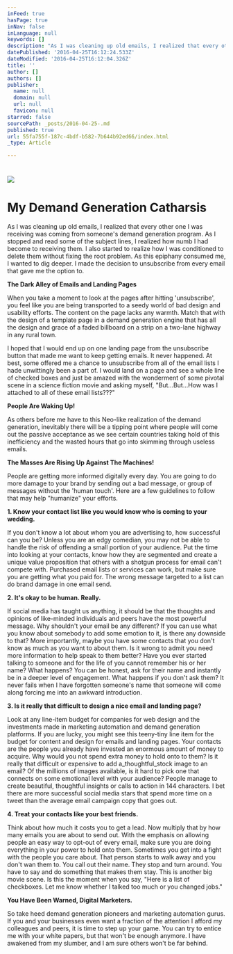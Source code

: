 ```yaml
---
inFeed: true
hasPage: true
inNav: false
inLanguage: null
keywords: []
description: "As I was cleaning up old emails, I realized that every other one I was receiving was coming from someone's demand generation program. As I stopped and read some of the subject lines, I realized how numb I had become to receiving them. I also started to realize how I was conditioned to delete them without fixing the root problem. As this epiphany consumed me, I wanted to dig deeper. I made the decision to unsubscribe from every email that gave me the option to."
datePublished: '2016-04-25T16:12:24.533Z'
dateModified: '2016-04-25T16:12:04.326Z'
title: ''
author: []
authors: []
publisher:
  name: null
  domain: null
  url: null
  favicon: null
starred: false
sourcePath: _posts/2016-04-25-.md
published: true
url: 55fa755f-187c-4bdf-b582-7b644b92ed66/index.html
_type: Article

---
```

# ![](https://the-grid-user-content.s3-us-west-2.amazonaws.com/010e30db-641f-4011-ba14-6317b8536a7d.jpg)

# My Demand Generation Catharsis

As I was cleaning up old emails, I realized that every other one I was receiving was coming from someone's demand generation program. As I stopped and read some of the subject lines, I realized how numb I had become to receiving them. I also started to realize how I was conditioned to delete them without fixing the root problem. As this epiphany consumed me, I wanted to dig deeper. I made the decision to unsubscribe from every email that gave me the option to.

**The Dark Alley of Emails and Landing Pages**

When you take a moment to look at the pages after hitting 'unsubscribe', you feel like you are being transported to a seedy world of bad design and usability efforts. The content on the page lacks any warmth. Match that with the design of a template page in a demand generation engine that has all the design and grace of a faded billboard on a strip on a two-lane highway in any rural town.

I hoped that I would end up on one landing page from the unsubscribe button that made me want to keep getting emails. It never happened. At best, some offered me a chance to unsubscribe from all of the email lists I hade unwittingly been a part of. I would land on a page and see a whole line of checked boxes and just be amazed with the wonderment of some pivotal scene in a science fiction movie and asking myself, "But...But...How was I attached to all of these email lists???"

**People Are Waking Up!**

As others before me have to this Neo-like realization of the demand generation, inevitably there will be a tipping point where people will come out the passive acceptance as we see certain countries taking hold of this inefficiency and the wasted hours that go into skimming through useless emails.

**The Masses Are Rising Up Against The Machines!**

People are getting more informed digitally every day. You are going to do more damage to your brand by sending out a bad message, or group of messages without the 'human touch'. Here are a few guidelines to follow that may help "humanize" your efforts.

**1\. Know your contact list like you would know who is coming to your wedding.**

If you don't know a lot about whom you are advertising to, how successful can you be? Unless you are an edgy comedian, you may not be able to handle the risk of offending a small portion of your audience. Put the time into looking at your contacts, know how they are segmented and create a unique value proposition that others with a shotgun process for email can't compete with. Purchased email lists or services can work, but make sure you are getting what you paid for. The wrong message targeted to a list can do brand damage in one email send.

**2\. It's okay to be human. Really.**

If social media has taught us anything, it should be that the thoughts and opinions of like-minded individuals and peers have the most powerful message. Why shouldn't your email be any different? If you can use what you know about somebody to add some emotion to it, is there any downside to that? More importantly, maybe you have some contacts that you don't know as much as you want to about them. Is it wrong to admit you need more information to help speak to them better? Have you ever started talking to someone and for the life of you cannot remember his or her name? What happens? You can be honest, ask for their name and instantly be in a deeper level of engagement. What happens if you don't ask them? It never fails when I have forgotten someone's name that someone will come along forcing me into an awkward introduction.

**3\. Is it really that difficult to design a nice email and landing page?**

Look at any line-item budget for companies for web design and the investments made in marketing automation and demand generation platforms. If you are lucky, you might see this teeny-tiny line item for the budget for content and design for emails and landing pages. Your contacts are the people you already have invested an enormous amount of money to acquire. Why would you not spend extra money to hold onto to them? Is it really that difficult or expensive to add a_thoughtful_stock image to an email? Of the millions of images available, is it hard to pick one that connects on some emotional level with your audience? People manage to create beautiful, thoughtful insights or calls to action in 144 characters. I bet there are more successful social media stars that spend more time on a tweet than the average email campaign copy that goes out.

**4\. Treat your contacts like your best friends.**

Think about how much it costs you to get a lead. Now multiply that by how many emails you are about to send out. With the emphasis on allowing people an easy way to opt-out of every email, make sure you are doing everything in your power to hold onto them. Sometimes you get into a fight with the people you care about. That person starts to walk away and you don't wan them to. You call out their name. They stop and turn around. You have to say and do something that makes them stay. This is another big movie scene. Is this the moment when you say, "Here is a list of checkboxes. Let me know whether I talked too much or you changed jobs."

**You Have Been Warned, Digital Marketers.**

So take heed demand generation pioneers and marketing automation gurus. If you and your businesses even want a fraction of the attention I afford my colleagues and peers, it is time to step up your game. You can try to entice me with your white papers, but that won't be enough anymore. I have awakened from my slumber, and I am sure others won't be far behind.